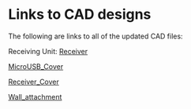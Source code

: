 # Links to CAD designs

The following are links to all of the updated CAD files:

Receiving Unit:
[Receiver](http://a360.co/2tQI6Eo)

[MicroUSB_Cover](http://a360.co/2u1oDnW)

[Receiver_Cover](http://a360.co/2udQCjr)

[Wall_attachment](http://a360.co/2tQph4g)



